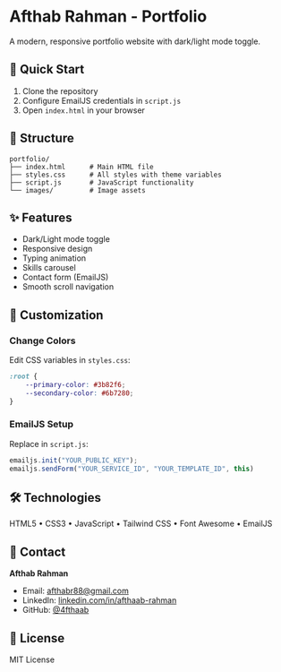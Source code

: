# Afthab Rahman - Portfolio

A modern, responsive portfolio website with dark/light mode toggle.

## 🚀 Quick Start

1. Clone the repository
2. Configure EmailJS credentials in `script.js`
3. Open `index.html` in your browser

## 📁 Structure

```
portfolio/
├── index.html      # Main HTML file
├── styles.css      # All styles with theme variables
├── script.js       # JavaScript functionality
└── images/         # Image assets
```

## ✨ Features

- Dark/Light mode toggle
- Responsive design
- Typing animation
- Skills carousel
- Contact form (EmailJS)
- Smooth scroll navigation

## 🎨 Customization

### Change Colors
Edit CSS variables in `styles.css`:
```css
:root {
    --primary-color: #3b82f6;
    --secondary-color: #6b7280;
}
```

### EmailJS Setup
Replace in `script.js`:
```javascript
emailjs.init("YOUR_PUBLIC_KEY");
emailjs.sendForm("YOUR_SERVICE_ID", "YOUR_TEMPLATE_ID", this)
```

## 🛠️ Technologies

HTML5 • CSS3 • JavaScript • Tailwind CSS • Font Awesome • EmailJS

## 📧 Contact

**Afthab Rahman**
- Email: afthabr88@gmail.com
- LinkedIn: [linkedin.com/in/afthaab-rahman](https://www.linkedin.com/in/afthaab-rahman)
- GitHub: [@4fthaab](https://github.com/4fthaab)

## 📄 License

MIT License

